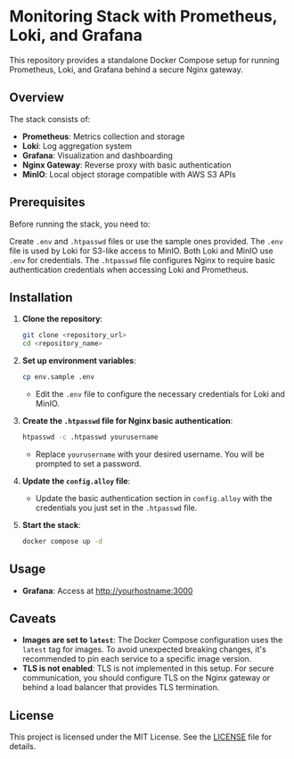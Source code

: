 # Monitoring Stack with Prometheus, Loki, and Grafana

This repository provides a standalone Docker Compose setup for running Prometheus, Loki, and Grafana behind a secure Nginx gateway.


## Overview

The stack consists of:

- **Prometheus**: Metrics collection and storage
- **Loki**: Log aggregation system
- **Grafana**: Visualization and dashboarding
- **Nginx Gateway**: Reverse proxy with basic authentication
- **MinIO**: Local object storage compatible with AWS S3 APIs

## Prerequisites

Before running the stack, you need to:

Create `.env` and `.htpasswd` files or use the sample ones provided.
The `.env` file is used by Loki for S3-like access to MinIO. Both Loki and MinIO use `.env` for credentials.
The `.htpasswd` file configures Nginx to require basic authentication credentials when accessing Loki and Prometheus.

## Installation

1. **Clone the repository**:

   ```bash
   git clone <repository_url>
   cd <repository_name>
   ```

2. **Set up environment variables**:

   ```bash
   cp env.sample .env
   ```

   - Edit the `.env` file to configure the necessary credentials for Loki and MinIO.

3. **Create the `.htpasswd` file for Nginx basic authentication**:

   ```bash
   htpasswd -c .htpasswd yourusername
   ```

   - Replace `yourusername` with your desired username. You will be prompted to set a password.

4. **Update the `config.alloy` file**:

   - Update the basic authentication section in `config.alloy` with the credentials you just set in the `.htpasswd` file.

5. **Start the stack**:

   ```bash
   docker compose up -d
   ```

## Usage

- **Grafana**: Access at [http://yourhostname:3000](http://yourhostname:3000)

## Caveats

- **Images are set to `latest`**: The Docker Compose configuration uses the `latest` tag for images. To avoid unexpected breaking changes, it's recommended to pin each service to a specific image version.
- **TLS is not enabled**: TLS is not implemented in this setup. For secure communication, you should configure TLS on the Nginx gateway or behind a load balancer that provides TLS termination.

## License

This project is licensed under the MIT License. See the [LICENSE](LICENSE) file for details.


